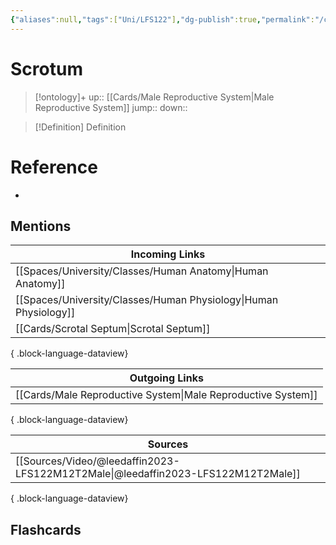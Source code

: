 ```yaml
---
{"aliases":null,"tags":["Uni/LFS122"],"dg-publish":true,"permalink":"/cards/scrotum/","dgPassFrontmatter":true}
---
```


# Scrotum

> [!ontology]+
> up:: [[Cards/Male Reproductive System\|Male Reproductive System]]
> jump:: 
> down:: 

> [!Definition] Definition

# Reference

- 

## Mentions

| Incoming Links                                                      |
| ------------------------------------------------------------------- |
| [[Spaces/University/Classes/Human Anatomy\|Human Anatomy]]       |
| [[Spaces/University/Classes/Human Physiology\|Human Physiology]] |
| [[Cards/Scrotal Septum\|Scrotal Septum]]                         |

{ .block-language-dataview}

| Outgoing Links                                                  |
| --------------------------------------------------------------- |
| [[Cards/Male Reproductive System\|Male Reproductive System]] |

{ .block-language-dataview}

| Sources                                                                             |
| ----------------------------------------------------------------------------------- |
| [[Sources/Video/@leedaffin2023-LFS122M12T2Male\|@leedaffin2023-LFS122M12T2Male]] |

{ .block-language-dataview}

## Flashcards